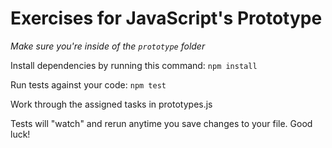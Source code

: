 # Exercises for JavaScript's Prototype
*Make sure you're inside of the `prototype` folder*

Install dependencies by running this command: `npm install`

Run tests against your code: `npm test`

Work through the assigned tasks in prototypes.js

Tests will "watch" and rerun anytime you save changes to your file. Good luck!